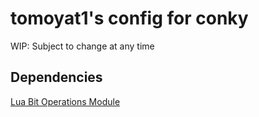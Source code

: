# tomoyat1's config for conky
WIP: Subject to change at any time

## Dependencies
[Lua Bit Operations Module](http://bitop.luajit.org)
